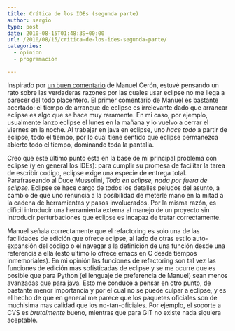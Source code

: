 ```yaml
---
title: Crítica de los IDEs (segunda parte)
author: sergio
type: post
date: 2010-08-15T01:48:39+00:00
url: /2010/08/15/critica-de-los-ides-segunda-parte/
categories:
  - opinion
  - programación

---
```

Inspirado por [un buen comentario][1] de Manuel Cerón, estuvé pensando un rato sobre las verdaderas razones por las cuales usar eclipse no me llega a parecer del todo placentero. El primer comentario de Manuel es bastante acertado: el tiempo de arranque de eclipse es irrelevante dado que arrancar eclipse es algo que se hace muy raramente. En mi caso, por ejemplo, usualmente lanzo eclipse el lunes en la mañana y lo vuelvo a cerrar el viernes en la noche. Al trabajar en java en eclipse, uno _hace todo_ a partir de eclipse, todo el tiempo, por lo cual tiene sentido que eclipse permanezca abierto todo el tiempo, dominando toda la pantalla.

Creo que este último punto esta en la base de mi principal problema con eclipse (y en general los IDEs): para cumplir su promesa de facilitar la tarea de escribir codigo, eclipse exige una especie de entrega total. Parafraseando al Duce Mussolini, _Todo en eclipse, nada por fuera de eclipse_. Eclipse se hace cargo de todos los detalles peludos del asunto, a cambio de que uno renuncia a la posibilidad de meterle mano en la mitad a la cadena de herramientas y pasos involucrados. Por la misma razón, es dificil introducir una herramienta externa al manejo de un proyecto sin introducir perturbaciones que eclipse es incapaz de tratar correctamente.

Manuel señala correctamente que el refactoring es solo una de las facilidades de edición que ofrece eclipse, al lado de otras estilo auto-expansión del código o el navegar a la definición de una función desde una referencia a ella (esto ultimo lo ofrece emacs en C desde tiempos inmemoriales). En mi opinión las funciones de refactoring son tal vez las funciones de edición mas sofisticadas de eclipse y se me ocurre que es posible que para Python (el lenguaje de preferencia de Manuel) sean menos avanzadas que para java. Esto me conduce a pensar en otro punto, de bastante menor importancia y por el cual no se puede culpar a eclipse, y es el hecho de que en general me parece que los paquetes oficiales son de muchisima mas calidad que los no-tan-oficiales. Por ejemplo, el soporte a CVS es _brutalmente_ bueno, mientras que para GIT no existe nada siquiera aceptable.

 [1]: http://blog.crazyrobot.net/?p=285&cpage=1#comment-668